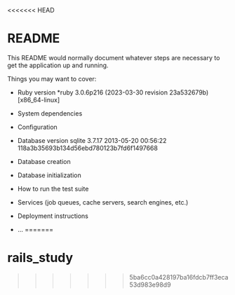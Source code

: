 <<<<<<< HEAD
# README

This README would normally document whatever steps are necessary to get the
application up and running.

Things you may want to cover:

* Ruby version
*ruby 3.0.6p216 (2023-03-30 revision 23a532679b) [x86_64-linux]

* System dependencies

* Configuration

* Database version
sqlite 3.7.17 2013-05-20 00:56:22 118a3b35693b134d56ebd780123b7fd6f1497668

* Database creation

* Database initialization

* How to run the test suite

* Services (job queues, cache servers, search engines, etc.)

* Deployment instructions

* ...
=======
# rails_study
>>>>>>> 5ba6cc0a428197ba16fdcb7ff3eca53d983e98d9

